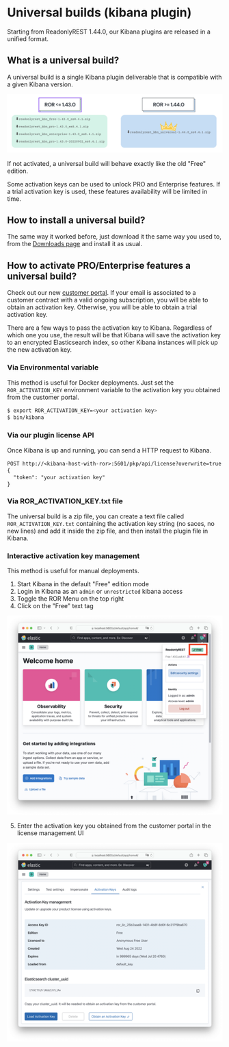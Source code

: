# Universal builds (kibana plugin)

Starting from ReadonlyREST 1.44.0, our Kibana plugins are released in a unified format.

## What is a universal build?

A universal build is a single Kibana plugin deliverable that is compatible with a given Kibana version.

![](assets/universal_build.png)

If not activated, a universal build will behave exactly like the old "Free" edition.

Some activation keys can be used to unlock PRO and Enterprise features. If a trial activation key is used, these features availability will be limited in time. 

## How to install a universal build?
The same way it worked before, just download it the same way you used to, from the [Downloads page](https://readonlyrest.com/download) and install it as usual.


## How to activate PRO/Enterprise features a universal build?
Check out our new [customer portal](https://readonlyrest.com/customer). If your email is associated to a customer contract with a valid ongoing subscription, you will be able to obtain an activation key.
Otherwise, you will be able to obtain a trial activation key.

There are a few ways to pass the activation key to Kibana. Regardless of which one you use, the result will be that Kibana will save the activation key to an encrypted Elasticsearch index, so other Kibana instances will pick up the new activation key.

### Via Environmental variable
This method is useful for Docker deployments. Just set the `ROR_ACTIVATION_KEY` environment variable to the activation key you obtained from the customer portal.

```bash 
$ export ROR_ACTIVATION_KEY=<your activation key>
$ bin/kibana 
```

### Via our plugin license API
Once Kibana is up and running, you can send a HTTP request to Kibana.
```
POST http://<kibana-host-with-ror>:5601/pkp/api/license?overwrite=true
{
  "token": "your activation key" 
}
```

### Via ROR_ACTIVATION_KEY.txt file
The universal build is a zip file, you can create a text file called `ROR_ACTIVATION_KEY.txt` containing the activation key string (no saces, no new lines) and add it inside the zip file, and then install the plugin file in Kibana. 

### Interactive activation key management
This method is useful for manual deployments.

1. Start Kibana in the default "Free" edition mode
2. Login in Kibana as an `admin` or `unrestricted` kibana access
3. Toggle the ROR Menu on the top right
4. Click on the "Free" text tag

![](assets/edit_activation_key.png)

5. Enter the activation key you obtained from the customer portal in the license management UI

![](assets/activation_keys_gui.png)
